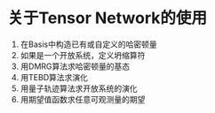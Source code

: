 # 关于Tensor Network的使用

1. 在Basis中构造已有或自定义的哈密顿量
2. 如果是一个开放系统，定义坍缩算符
3. 用DMRG算法求哈密顿量的基态
4. 用TEBD算法求演化
5. 用量子轨迹算法求开放系统的演化
6. 用期望值函数求任意可观测量的期望